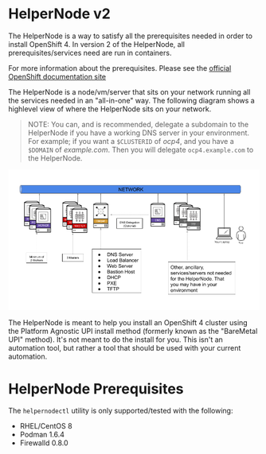 # HelperNode v2

The HelperNode is a way to satisfy all the prerequisites needed in order to install OpenShift 4. In version 2 of the HelperNode, all prerequisites/services need are run in containers.

For more information about the prerequisites. Please see the [official OpenShift documentation site](https://docs.openshift.com/container-platform/latest)

The HelperNode is a node/vm/server that sits on your network running all the services needed in an "all-in-one" way. The following diagram shows a highlevel view of where the HelperNode sits on your network.

> NOTE: You can, and is recommended, delegate a subdomain to the HelperNode if you have a working DNS server in your environment. For example; if you want a `$CLUSTERID` of *ocp4*, and you have a `$DOMAIN` of *example.com*. Then you will delegate `ocp4.example.com` to the HelperNode.

![helpernode highlevel diagram](assets/images/helpernode-highlevel-diagram.png)

The HelperNode is meant to help you install an OpenShift 4 cluster using the Platform Agnostic UPI install method (formerly known as the "BareMetal UPI" method). It's not meant to do the install for you. This isn't an automation tool, but rather a tool that should be used with your current automation.

# HelperNode Prerequisites

The `helpernodectl` utility is only supported/tested with the following:

* RHEL/CentOS 8
* Podman 1.6.4
* Firewalld 0.8.0
